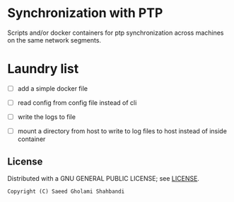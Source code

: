 # Synchronization with PTP

Scripts and/or docker containers for ptp synchronization across machines on the same network segments.

# Laundry list
* [ ] add a simple docker file
* [ ] read config from config file instead of cli
* [ ] write the logs to file
* [ ] mount a directory from host to write to log files to host instead of inside container



## License
Distributed with a GNU GENERAL PUBLIC LICENSE; see [LICENSE](https://github.com/saeedghsh/ChaoticSystems/blob/master/LICENSE).
```
Copyright (C) Saeed Gholami Shahbandi
```
